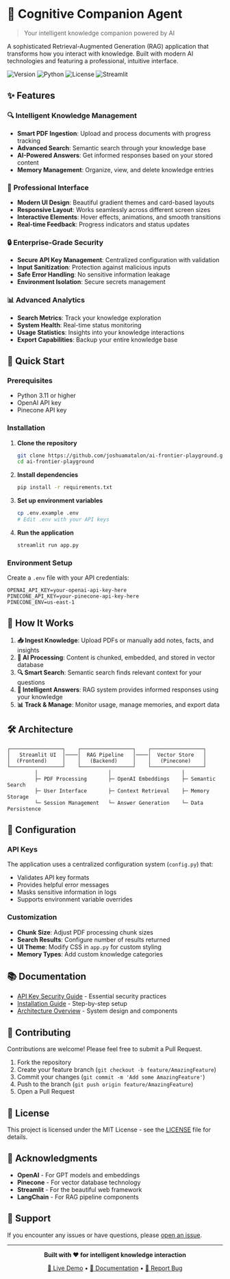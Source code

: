 # 🧠 Cognitive Companion Agent

> Your intelligent knowledge companion powered by AI

A sophisticated Retrieval-Augmented Generation (RAG) application that transforms how you interact with knowledge. Built with modern AI technologies and featuring a professional, intuitive interface.

![Version](https://img.shields.io/badge/version-1.1-blue.svg)
![Python](https://img.shields.io/badge/python-3.11+-brightgreen.svg)
![License](https://img.shields.io/badge/license-MIT-green.svg)
![Streamlit](https://img.shields.io/badge/framework-streamlit-red.svg)

## ✨ Features

### 🔍 **Intelligent Knowledge Management**
- **Smart PDF Ingestion**: Upload and process documents with progress tracking
- **Advanced Search**: Semantic search through your knowledge base
- **AI-Powered Answers**: Get informed responses based on your stored content
- **Memory Management**: Organize, view, and delete knowledge entries

### 🎨 **Professional Interface**
- **Modern UI Design**: Beautiful gradient themes and card-based layouts
- **Responsive Layout**: Works seamlessly across different screen sizes  
- **Interactive Elements**: Hover effects, animations, and smooth transitions
- **Real-time Feedback**: Progress indicators and status updates

### 🔒 **Enterprise-Grade Security**
- **Secure API Key Management**: Centralized configuration with validation
- **Input Sanitization**: Protection against malicious inputs
- **Safe Error Handling**: No sensitive information leakage
- **Environment Isolation**: Secure secrets management

### 📊 **Advanced Analytics**
- **Search Metrics**: Track your knowledge exploration
- **System Health**: Real-time status monitoring
- **Usage Statistics**: Insights into your knowledge interactions
- **Export Capabilities**: Backup your entire knowledge base

## 🚀 Quick Start

### Prerequisites
- Python 3.11 or higher
- OpenAI API key
- Pinecone API key

### Installation

1. **Clone the repository**
   ```bash
   git clone https://github.com/joshuamatalon/ai-frontier-playground.git
   cd ai-frontier-playground
   ```

2. **Install dependencies**
   ```bash
   pip install -r requirements.txt
   ```

3. **Set up environment variables**
   ```bash
   cp .env.example .env
   # Edit .env with your API keys
   ```

4. **Run the application**
   ```bash
   streamlit run app.py
   ```

### Environment Setup

Create a `.env` file with your API credentials:

```env
OPENAI_API_KEY=your-openai-api-key-here
PINECONE_API_KEY=your-pinecone-api-key-here
PINECONE_ENV=us-east-1
```

## 🎯 How It Works

1. **📥 Ingest Knowledge**: Upload PDFs or manually add notes, facts, and insights
2. **🧠 AI Processing**: Content is chunked, embedded, and stored in vector database
3. **🔍 Smart Search**: Semantic search finds relevant context for your questions
4. **💬 Intelligent Answers**: RAG system provides informed responses using your knowledge
5. **📊 Track & Manage**: Monitor usage, manage memories, and export data

## 🛠 Architecture

```
┌─────────────────┐    ┌─────────────────┐    ┌─────────────────┐
│   Streamlit UI  │────│  RAG Pipeline   │────│  Vector Store   │
│  (Frontend)     │    │   (Backend)     │    │   (Pinecone)    │
└─────────────────┘    └─────────────────┘    └─────────────────┘
         │                       │                       │
         ├─ PDF Processing       ├─ OpenAI Embeddings    ├─ Semantic Search
         ├─ User Interface       ├─ Context Retrieval    ├─ Memory Storage
         └─ Session Management   └─ Answer Generation    └─ Data Persistence
```

## 🔧 Configuration

### API Keys
The application uses a centralized configuration system (`config.py`) that:
- Validates API key formats
- Provides helpful error messages
- Masks sensitive information in logs
- Supports environment variable overrides

### Customization
- **Chunk Size**: Adjust PDF processing chunk sizes
- **Search Results**: Configure number of results returned
- **UI Theme**: Modify CSS in `app.py` for custom styling
- **Memory Types**: Add custom knowledge categories

## 📚 Documentation

- [API Key Security Guide](API_KEY_SECURITY.md) - Essential security practices
- [Installation Guide](#installation) - Step-by-step setup
- [Architecture Overview](#architecture) - System design and components

## 🤝 Contributing

Contributions are welcome! Please feel free to submit a Pull Request.

1. Fork the repository
2. Create your feature branch (`git checkout -b feature/AmazingFeature`)
3. Commit your changes (`git commit -m 'Add some AmazingFeature'`)
4. Push to the branch (`git push origin feature/AmazingFeature`)
5. Open a Pull Request

## 📝 License

This project is licensed under the MIT License - see the [LICENSE](LICENSE) file for details.

## 🙏 Acknowledgments

- **OpenAI** - For GPT models and embeddings
- **Pinecone** - For vector database technology  
- **Streamlit** - For the beautiful web framework
- **LangChain** - For RAG pipeline components

## 📧 Support

If you encounter any issues or have questions, please [open an issue](https://github.com/joshuamatalon/ai-frontier-playground/issues).

---

<div align="center">

**Built with ❤️ for intelligent knowledge interaction**

[🚀 Live Demo](#) • [📖 Documentation](#) • [🐛 Report Bug](https://github.com/joshuamatalon/ai-frontier-playground/issues)

</div>